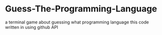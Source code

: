 # Guess-The-Programming-Language
a terminal game about guessing what programming language this code written in using github API
